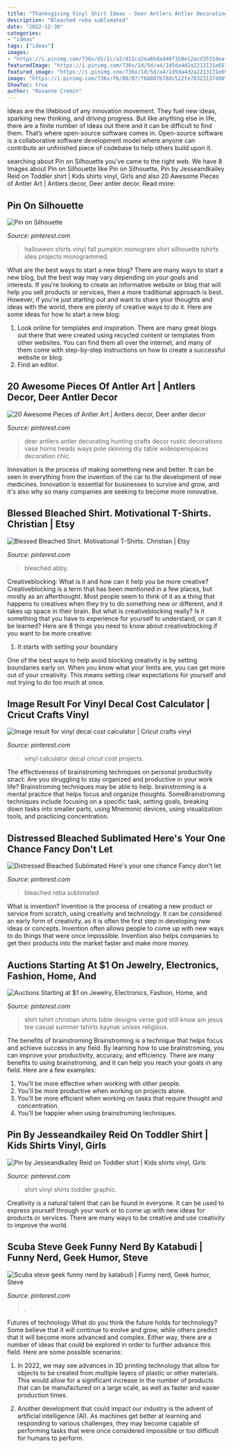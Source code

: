 ```yaml
---
title: "Thanksgiving Vinyl Shirt Ideas - Deer Antlers Antler Decorating Hunting Crafts Decor Rustic Decorations Vase Horns Heads Ways Pole Skinning Diy Table Wideopenspaces Decoration Chic"
description: "Bleached reba sublimated"
date: "2022-12-30"
categories:
- "ideas"
tags: ["ideas"]
images:
- "https://i.pinimg.com/736x/d1/1c/a2/d11ca2ea6bdad46f1b8e12acd35314ea--shirt-displays-graphic-tees.jpg"
featuredImage: "https://i.pinimg.com/736x/1d/5d/a4/1d5da4d2a2213131e651b594a686357d.jpg"
featured_image: "https://i.pinimg.com/736x/1d/5d/a4/1d5da4d2a2213131e651b594a686357d.jpg"
image: "https://i.pinimg.com/736x/f6/88/07/f68807b78dc522fe7832313749077bfb.jpg"
ShowToc: true
author: "Roxanne Cremin"
---
```



Ideas are the lifeblood of any innovation movement. They fuel new ideas, sparking new thinking, and driving progress. But like anything else in life, there are a finite number of ideas out there and it can be difficult to find them. That’s where open-source software comes in. Open-source software is a collaborative software development model where anyone can contribute an unfinished piece of codebase to help others build upon it.

	

		
searching about Pin on Silhouette you've came to the right web. We have 8 Images about Pin on Silhouette like Pin on Silhouette, Pin by Jesseandkailey Reid on Toddler shirt | Kids shirts vinyl, Girls and also 20 Awesome Pieces of Antler Art | Antlers decor, Deer antler decor. Read more:
		
    
## Pin On Silhouette

<img loading=lazy src="https://i.pinimg.com/736x/39/fe/2b/39fe2bda93929bae2ab8029323a406bf.jpg" onerror="this.onerror=null;this.src='https://tse2.mm.bing.net/th?id=OIP.TxABBINYUwwX-E-c1uMdcAHaLH&amp;pid=15.1';" alt="Pin on Silhouette">

_Source: pinterest.com_

>halloween shirts vinyl fall pumpkin monogram shirt silhouette tshirts idea projects monogrammed. 

	

What are the best ways to start a new blog?
There are many ways to start a new blog, but the best way may vary depending on your goals and interests. If you're looking to create an informative website or blog that will help you sell products or services, then a more traditional approach is best. However, if you're just starting out and want to share your thoughts and ideas with the world, there are plenty of creative ways to do it. Here are some ideas for how to start a new blog: 
1. Look online for templates and inspiration. There are many great blogs out there that were created using recycled content or templates from other websites. You can find them all over the internet, and many of them come with step-by-step instructions on how to create a successful website or blog. 
2. Find an editor.

    
## 20 Awesome Pieces Of Antler Art | Antlers Decor, Deer Antler Decor

<img loading=lazy src="https://i.pinimg.com/736x/f6/88/07/f68807b78dc522fe7832313749077bfb.jpg" onerror="this.onerror=null;this.src='https://tse2.mm.bing.net/th?id=OIP._z1S7apHdv4N89p3xmmncwHaLH&amp;pid=15.1';" alt="20 Awesome Pieces of Antler Art | Antlers decor, Deer antler decor">

_Source: pinterest.com_

>deer antlers antler decorating hunting crafts decor rustic decorations vase horns heads ways pole skinning diy table wideopenspaces decoration chic. 

	

Innovation is the process of making something new and better. It can be seen in everything from the invention of the car to the development of new medicines. Innovation is essential for businesses to survive and grow, and it's also why so many companies are seeking to become more innovative.

    
## Blessed Bleached Shirt. Motivational T-Shirts. Christian | Etsy

<img loading=lazy src="https://i.pinimg.com/736x/d6/d3/9e/d6d39e314afdfdaea6002f614c17e186.jpg" onerror="this.onerror=null;this.src='https://tse1.mm.bing.net/th?id=OIP.qVMXCjl2uh-mZnrYNoG8UAHaJ4&amp;pid=15.1';" alt="Blessed Bleached Shirt. Motivational T-Shirts. Christian | Etsy">

_Source: pinterest.com_

>bleached abby. 

	

Creativeblocking: What is it and how can it help you be more creative?
Creativeblocking is a term that has been mentioned in a few places, but mostly as an afterthought. Most people seem to think of it as a thing that happens to creatives when they try to do something new or different, and it takes up space in their brain. But what is creativeblocking really? Is it something that you have to experience for yourself to understand, or can it be learned? Here are 8 things you need to know about creativeblocking if you want to be more creative: 
1) It starts with setting your boundary

One of the best ways to help avoid blocking creativity is by setting boundaries early on. When you know what your limits are, you can get more out of your creativity. This means setting clear expectations for yourself and not trying to do too much at once.

    
## Image Result For Vinyl Decal Cost Calculator | Cricut Crafts Vinyl

<img loading=lazy src="https://i.pinimg.com/736x/a7/6a/e7/a76ae7680b9000fcbbfdfaef7c0e38ee.jpg" onerror="this.onerror=null;this.src='https://tse1.mm.bing.net/th?id=OIP.-YwaHEX2vA6fkBLN4JKaYwHaDJ&amp;pid=15.1';" alt="Image result for vinyl decal cost calculator | Cricut crafts vinyl">

_Source: pinterest.com_

>vinyl calculator decal cricut cost projects. 

	

The effectiveness of brainstroming techniques on personal productivity
stract:
Are you struggling to stay organized and productive in your work life? Brainstroming techniques may be able to help. brainstroming is a mental practice that helps focus and organize thoughts. SomeBrainstroming techniques include focusing on a specific task, setting goals, breaking down tasks into smaller parts, using Mnemonic devices, using visualization tools, and practicing concentration.

    
## Distressed Bleached Sublimated Here&#039;s Your One Chance Fancy Don&#039;t Let

<img loading=lazy src="https://i.pinimg.com/736x/3d/d3/c0/3dd3c06b334963528ff8ecce3f278166.jpg" onerror="this.onerror=null;this.src='https://tse4.mm.bing.net/th?id=OIP.G-jm7u-aJnQ08Fe_b709AwHaHa&amp;pid=15.1';" alt="Distressed Bleached Sublimated Here&#039;s your one chance Fancy don&#039;t let">

_Source: pinterest.com_

>bleached reba sublimated. 

	

What is invention?
Invention is the process of creating a new product or service from scratch, using creativity and technology. It can be considered an early form of creativity, as it is often the first step in developing new ideas or concepts. Invention often allows people to come up with new ways to do things that were once impossible. Invention also helps companies to get their products into the market faster and make more money.

    
## Auctions Starting At $1 On Jewelry, Electronics, Fashion, Home, And

<img loading=lazy src="https://i.pinimg.com/736x/1d/5d/a4/1d5da4d2a2213131e651b594a686357d.jpg" onerror="this.onerror=null;this.src='https://tse3.mm.bing.net/th?id=OIP.oE2ve55ofZnle9bhV7KEuAHaHa&amp;pid=15.1';" alt="Auctions Starting at $1 on Jewelry, Electronics, Fashion, Home, and">

_Source: pinterest.com_

>shirt tshirt christian shirts bible designs verse god still know am jesus tee casual summer tshirts kaynak unisex religious. 

	

The benefits of brainstroming
Brainstroming is a technique that helps focus and achieve success in any field. By learning how to use brainstroming, you can improve your productivity, accuracy, and efficiency. There are many benefits to using brainstroming, and it can help you reach your goals in any field. Here are a few examples:
1. You’ll be more effective when working with other people.
2. You’ll be more productive when working on projects alone.
3. You’ll be more efficient when working on tasks that require thought and concentration.
4. You’ll be happier when using brainstroming techniques.

    
## Pin By Jesseandkailey Reid On Toddler Shirt | Kids Shirts Vinyl, Girls

<img loading=lazy src="https://i.pinimg.com/736x/be/23/21/be23212f6c3de505f7870f99cf5bebf2.jpg" onerror="this.onerror=null;this.src='https://tse3.mm.bing.net/th?id=OIP.GyN7eGs5wLZ-ShZeqK9y8wHaLH&amp;pid=15.1';" alt="Pin by Jesseandkailey Reid on Toddler shirt | Kids shirts vinyl, Girls">

_Source: pinterest.com_

>shirt vinyl shirts toddler graphic. 

	

Creativity is a natural talent that can be found in everyone. It can be used to express yourself through your work or to come up with new ideas for products or services. There are many ways to be creative and use creativity to improve the world.

    
## Scuba Steve Geek Funny Nerd By Katabudi | Funny Nerd, Geek Humor, Steve

<img loading=lazy src="https://i.pinimg.com/736x/d1/1c/a2/d11ca2ea6bdad46f1b8e12acd35314ea--shirt-displays-graphic-tees.jpg" onerror="this.onerror=null;this.src='https://tse1.mm.bing.net/th?id=OIP.XauPRTnrwgxfYi9yGhiMMQHaJ4&amp;pid=15.1';" alt="Scuba steve geek funny nerd by katabudi | Funny nerd, Geek humor, Steve">

_Source: pinterest.com_

>. 

	

Futures of technology
What do you think the future holds for technology? Some believe that it will continue to evolve and grow, while others predict that it will become more advanced and complex. Either way, there are a number of ideas that could be explored in order to further advance this field. Here are some possible scenarios:
1) In 2022, we may see advances in 3D printing technology that allow for objects to be created from multiple layers of plastic or other materials. This would allow for a significant increase in the number of products that can be manufactured on a large scale, as well as faster and easier production times.

2) Another development that could impact our industry is the advent of artificial intelligence (AI). As machines get better at learning and responding to various challenges, they may become capable of performing tasks that were once considered impossible or too difficult for humans to perform.

